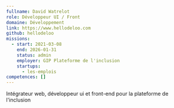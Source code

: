 ```yaml
---
fullname: David Watrelot
role: Développeur UI / Front
domaine: Développement
link: https://www.hellodeloo.com
github: hellodeloo
missions:
  - start: 2021-03-08
    end: 2026-01-31
    status: admin
    employer: GIP Plateforme de l'inclusion
    startups:
      - les-emplois
competences: []
---
```

Intégrateur web, développeur ui et front-end pour la plateforme de l'inclusion